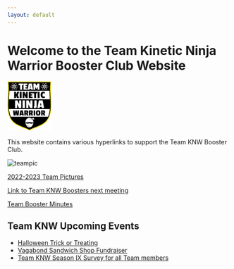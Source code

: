 ```yaml
---
layout: default
---
```


# Welcome to the Team Kinetic Ninja Warrior Booster Club Website

![shield](images/KNWShield.png)

This website contains various hyperlinks to support the Team KNW Booster Club.

![teampic](/images/teampic2.png)

[2022-2023 Team Pictures](https://drive.google.com/drive/folders/1NZnHMO5eZLMdGTIgW_GYNp9eA2XxDsDD)

[Link to Team KNW Boosters next meeting](https://fb.me/e/3S1GAmlZY)

[Team Booster Minutes](https://drive.google.com/drive/folders/1fLk8T1PJbbJ22nwFFmcT3yAx_jf3ufeX)

## Team KNW Upcoming Events

- [Halloween Trick or Treating](https://fb.me/e/4yTfR5ny1)
- [Vagabond Sandwich Shop Fundraiser](https://fb.me/e/1l8WbL8TV)
- [Team KNW Season IX Survey for all Team members](https://docs.google.com/forms/d/1GaR7BuQFg6xqS28WA5DC2vQzNEvF0LlTKJSGztjFp4k/viewform?edit_requested=true)

<link rel="stylesheet" href="styles.css">
